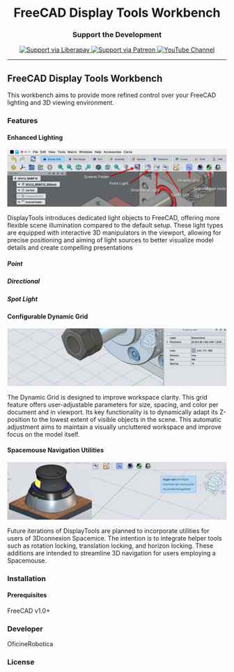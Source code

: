 <div align="center">

# FreeCAD Display Tools Workbench

### Support the Development

<p align="center">
  <a href="https://liberapay.com/oficinerobotica/">
    <img src="https://img.shields.io/badge/Liberapay-Support_Development-yellow?style=for-the-badge&logo=liberapay" alt="Support via Liberapay">
  </a>
  
  <a href="https://www.patreon.com/oficinerobotica">
    <img src="https://img.shields.io/badge/Patreon-Become_a_Patron-red?style=for-the-badge&logo=patreon" alt="Support via Patreon">
  </a>
  
  <a href="https://www.youtube.com/@OficineRobotica">
    <img src="https://img.shields.io/badge/YouTube-Subscribe-red?style=for-the-badge&logo=youtube" alt="YouTube Channel">
  </a>
</p>

---

</div>


## FreeCAD Display Tools Workbench
This workbench aims to provide more refined control over your FreeCAD lighting and 3D viewing environment.

### Features

#### Enhanced Lighting
<p align="center">
  <img src="Resources/ReadmeResources/ToolBar.jpg" alt="Display Tools Toolbar" width="800">
</p>

DisplayTools introduces dedicated light objects to FreeCAD, offering more flexible scene illumination compared to the default setup. These light types are equipped with interactive 3D manipulators in the viewport, allowing for precise positioning and aiming of light sources to better visualize model details and create compelling presentations

##### Point

##### Directional 

##### Spot Light

#### Configurable Dynamic Grid
<p align="center">
  <img src="Resources/ReadmeResources/DynamicGrid.jpg" alt="Display Tools Toolbar" width="800">
</p>

The Dynamic Grid is designed to improve workspace clarity. This grid feature offers user-adjustable parameters for size, spacing, and color per document and in viewport. Its key functionality is to dynamically adapt its Z-position to the lowest extent of visible objects in the scene. This automatic adjustment aims to maintain a visually uncluttered workspace and improve focus on the model itself.

#### Spacemouse Navigation Utilities
<p align="center">
  <img src="Resources/ReadmeResources/SpaceMouse.jpg" alt="Display Tools Toolbar" width="800">
</p>

Future iterations of DisplayTools are planned to incorporate utilities for users of 3Dconnexion Spacemice. The intention is to integrate helper tools such as rotation locking, translation locking, and horizon locking. These additions are intended to streamline 3D navigation for users employing a Spacemouse.

### Installation

#### Prerequisites

FreeCAD v1.0+

### Developer

OficineRobotica

### License
